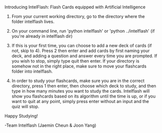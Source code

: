 Introducing IntelFlash: Flash Cards equipped with Artificial Intelligence

1. From your current working directory, go to the directory where the folder intelflash lives.

2. On your command line, run 'python intelflash' or 'python ../intelflash' (if you're already in intelflash dir)

3. If this is your first time, you can choose to add a new deck of cards (if not, skip to 4). Press 2 then enter and add cards by first naming your deck, and adding a question and answer every time you are prompted. If you wish to stop, simply type quit then enter. If your directory is somehow not in the right place, make sure to move your flashcards folder into intelflash.

4. In order to study your flashcards, make sure you are in the correct directory, press 1 then enter, then choose which deck to study, and then type in how many minutes you want to study the cards. Intelflash will show you flashcards based on its algorithm until the time is up, or if you want to quit at any point, simply press enter without an input and the quiz will stop.

Happy Studying!

-Team Intelflash (Jaemin Cheun & Joon Yang)
